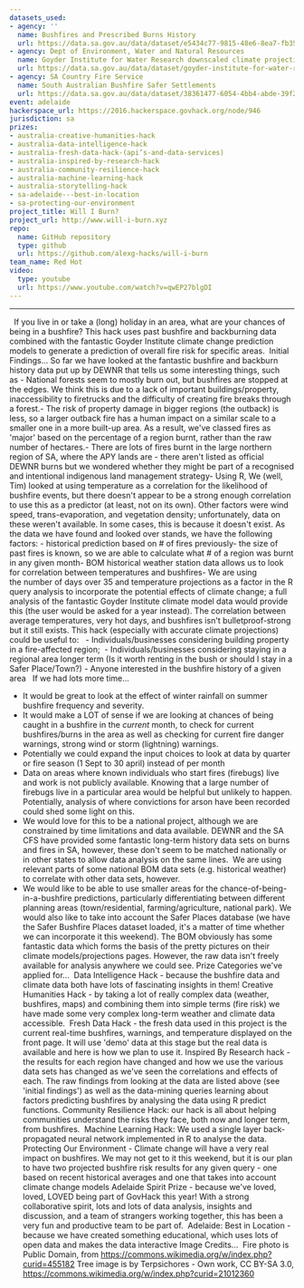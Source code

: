 ```yaml
---
datasets_used:
- agency: ''
  name: Bushfires and Prescribed Burns History
  url: https://data.sa.gov.au/data/dataset/e5434c77-9815-48e6-8ea7-fb35c78f6786
- agency: Dept of Environment, Water and Natural Resources
  name: Goyder Institute for Water Research downscaled climate projections for South Australia
  url: https://data.sa.gov.au/data/dataset/goyder-institute-for-water-research-downscaled-climate-projections-for-south-australia
- agency: SA Country Fire Service
  name: South Australian Bushfire Safer Settlements
  url: https://data.sa.gov.au/data/dataset/38361477-6054-4bb4-abde-39f2b3982254
event: adelaide
hackerspace_url: https://2016.hackerspace.govhack.org/node/946
jurisdiction: sa
prizes:
- australia-creative-humanities-hack
- australia-data-intelligence-hack
- australia-fresh-data-hack-(api’s-and-data-services)
- australia-inspired-by-research-hack
- australia-community-resilience-hack
- australia-machine-learning-hack
- australia-storytelling-hack
- sa-adelaide---best-in-location
- sa-protecting-our-environment
project_title: Will I Burn?
project_url: http://www.will-i-burn.xyz
repo:
  name: GitHub repository
  type: github
  url: https://github.com/alexg-hacks/will-i-burn
team_name: Red Hot
video:
  type: youtube
  url: https://www.youtube.com/watch?v=qwEP27blgDI
---
```


---
 
If you live in or take a (long) holiday in an area, what are your chances of being in a bushfire?
This hack uses past bushfire and backburning data combined with the fantastic Goyder Institute climate change prediction models to generate a prediction of overall fire risk for specific areas. 
Initial Findings...
So far we have looked at the fantastic bushfire and backburn history data put up by DEWNR that tells us some interesting things, such as - National forests seem to mostly burn out, but bushfires are stopped at the edges. We think this is due to a lack of important buildings/property, inaccessibility to firetrucks and the difficulty of creating fire breaks through a forest.- The risk of property damage in bigger regions (the outback) is less, so a larger outback fire has a human impact on a similar scale to a smaller one in a more built-up area. As a result, we've classed fires as 'major' based on the percentage of a region burnt, rather than the raw number of hectares.- There are lots of fires burnt in the large northern region of SA, where the APY lands are - there aren't listed as official DEWNR burns but we wondered whether they might be part of a recognised and intentional indigenous land management strategy- Using R, We (well, Tim) looked at using temperature as a correlation for the likelihood of bushfire events, but there doesn't appear to be a strong enough correlation to use this as a predictor (at least, not on its own). Other factors were wind speed, trans-evaporation, and vegetation density; unfortunately, data on these weren't available. In some cases, this is because it doesn't exist.
As the data we have found and looked over stands, we have the following factors: - historical prediction based on # of fires previously- the size of past fires is known, so we are able to calculate what # of a region was burnt in any given month- BOM historical weather station data allows us to look for correlation between temperatures and bushfires- We are using the number of days over 35 and temperature projections as a factor in the R query analysis to incorporate the potential effects of climate change; a full analysis of the fantastic Goyder Institute climate model data would provide this (the user would be asked for a year instead). The correlation between average temperatures, very hot days, and bushfires isn't bulletproof-strong but it still exists.
This hack (especially with accurate climate projections) could be useful to: 
 - Individuals/businesses considering building property in a fire-affected region;  - Individuals/businesses considering staying in a regional area longer term (Is it worth renting in the bush or should I stay in a Safer Place/Town?) - Anyone interested in the bushfire history of a given area  
If we had lots more time...
- It would be great to look at the effect of winter rainfall on summer bushfire frequency and severity.
- It would make a LOT of sense if we are looking at chances of being caught in a bushfire in the *current* month, to check for current bushfires/burns in the area as well as checking for current fire danger warnings, strong wind or storm (lightning) warnings. 
- Potentially we could expand the input choices to look at data by quarter or fire season (1 Sept to 30 april) instead of per month
- Data on areas where known individuals who start fires (firebugs) live and work is not publicly available. Knowing that a large number of firebugs live in a particular area would be helpful but unlikely to happen. Potentially, analysis of where convictions for arson have been recorded could shed some light on this.
- We would love for this to be a national project, although we are constrained by time limitations and data available. DEWNR and the SA CFS have provided some fantastic long-term history data sets on burns and fires in SA, however, these don't seem to be matched nationally or in other states to allow data analysis on the same lines.  We are using relevant parts of some national BOM data sets (e.g. historical weather) to correlate with other data sets, however.
- We would like to be able to use smaller areas for the chance-of-being-in-a-bushfire predictions, particularly differentiating between different planning areas (town/residential, farming/agriculture, national park). We would also like to take into account the Safer Places database (we have the Safer Bushfire Places dataset loaded, it's a matter of time whether we can incorporate it this weekend).
The BOM obviously has some fantastic data which forms the basis of the pretty pictures on their climate models/projections pages. However, the raw data isn't freely available for analysis anywhere we could see.
Prize Categories we've applied for... 
Data Intelligence Hack - because the bushfire data and climate data both have lots of fascinating insights in them!
Creative Humanities Hack - by taking a lot of really complex data (weather, bushfires, maps) and combining them into simple terms (fire risk) we have made some very complex long-term weather and climate data accessible. 
Fresh Data Hack - the fresh data used in this project is the current real-time bushfires, warnings, and temperature displayed on the front page. It will use 'demo' data at this stage but the real data is available and here is how we plan to use it.
Inspired By Research hack - the results for each region have changed and how we use the various data sets has changed as we've seen the correlations and effects of each. The raw findings from looking at the data are listed above (see 'initial findings') as well as the data-mining queries learning about factors predicting bushfires by analysing the data using R predict functions.
Community Resilience Hack: our hack is all about helping communities understand the risks they face, both now and longer term, from bushfires. 
Machine Learning Hack: We used a single layer back-propagated neural network implemented in R to analyse the data. 
Protecting Our Environment - Climate change will have a very real impact on bushfires. We may not get to it this weekend, but it is our plan to have two projected bushfire risk results for any given query - one based on recent historical averages and one that takes into account climate change models
Adelaide Spirit Prize - because we've loved, loved, LOVED being part of GovHack this year! With a strong collaborative spirit, lots and lots of data analysis, insights and discussion, and a team of strangers working together, this has been a very fun and productive team to be part of. 
Adelaide: Best in Location - because we have created something educational, which uses lots of open data and makes the data interactive
Image Credits... 
Fire photo is Public Domain, from https://commons.wikimedia.org/w/index.php?curid=455182
Tree image is by Terpsichores - Own work, CC BY-SA 3.0, https://commons.wikimedia.org/w/index.php?curid=21012360